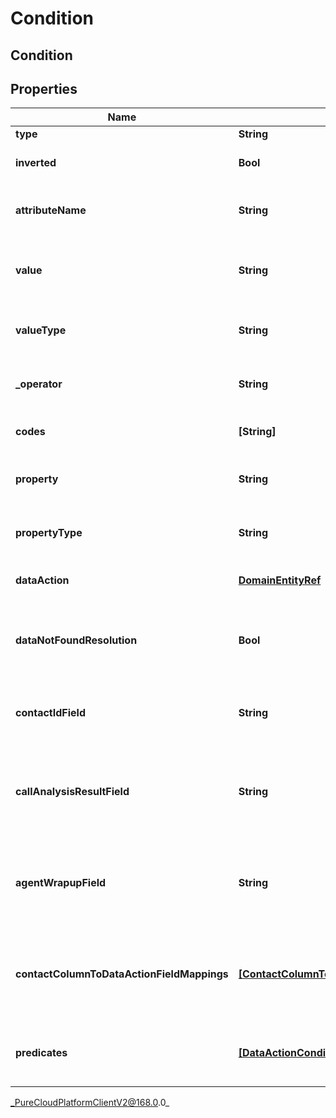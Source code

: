 # Condition

## Condition

## Properties

|Name | Type | Description | Notes|
|------------ | ------------- | ------------- | -------------|
| **type** | **String** | The type of the condition. | [optional] |
| **inverted** | **Bool** | If true, inverts the result of evaluating this Condition. Default is false. | [optional] |
| **attributeName** | **String** | An attribute name associated with this Condition. Required for a contactAttributeCondition. | [optional] |
| **value** | **String** | A value associated with this Condition. This could be text, a number, or a relative time. Not used for a DataActionCondition. | [optional] |
| **valueType** | **String** | The type of the value associated with this Condition. Not used for a DataActionCondition. | [optional] |
| **_operator** | **String** | An operation with which to evaluate the Condition. Not used for a DataActionCondition. | [optional] |
| **codes** | **[String]** | List of wrap-up code identifiers. Required for a wrapupCondition. | [optional] |
| **property** | **String** | A value associated with the property type of this Condition. Required for a contactPropertyCondition. | [optional] |
| **propertyType** | **String** | The type of the property associated with this Condition. Required for a contactPropertyCondition. | [optional] |
| **dataAction** | [**DomainEntityRef**](DomainEntityRef) | The Data Action to use for this condition. Required for a dataActionCondition. | [optional] |
| **dataNotFoundResolution** | **Bool** | The result of this condition if the data action returns a result indicating there was no data. Required for a DataActionCondition. | [optional] |
| **contactIdField** | **String** | The input field from the data action that the contactId will be passed to for this condition. Valid for a dataActionCondition. | [optional] |
| **callAnalysisResultField** | **String** | The input field from the data action that the callAnalysisResult will be passed to for this condition. Valid for a wrapup dataActionCondition. | [optional] |
| **agentWrapupField** | **String** | The input field from the data action that the agentWrapup will be passed to for this condition. Valid for a wrapup dataActionCondition. | [optional] |
| **contactColumnToDataActionFieldMappings** | [**[ContactColumnToDataActionFieldMapping]**]([ContactColumnToDataActionFieldMapping]) | A list of mappings defining which contact data fields will be passed to which data action input fields for this condition. Valid for a dataActionCondition. | [optional] |
| **predicates** | [**[DataActionConditionPredicate]**]([DataActionConditionPredicate]) | A list of predicates defining the comparisons to use for this condition. Required for a dataActionCondition. | [optional] |



_PureCloudPlatformClientV2@168.0.0_
